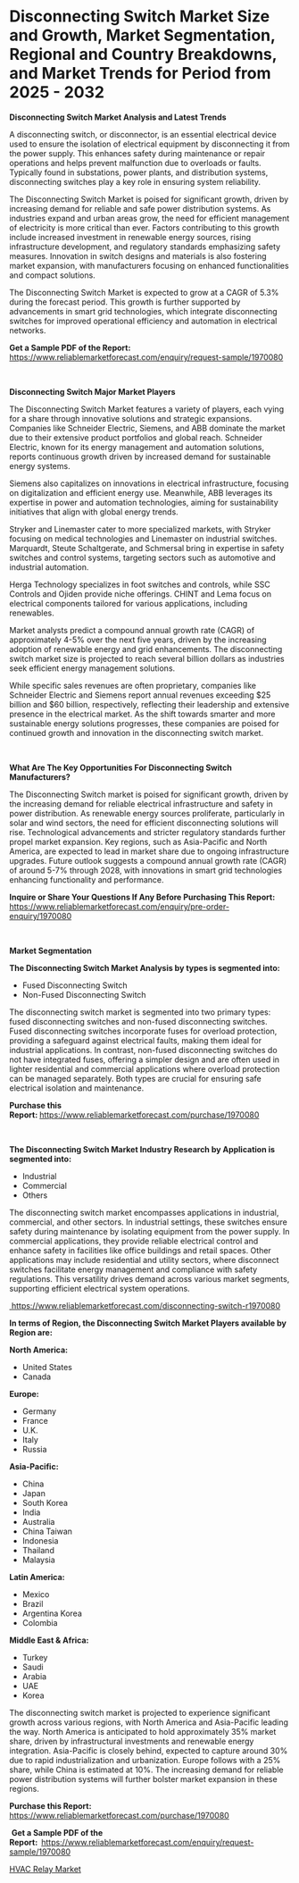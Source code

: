 <p><h1>Disconnecting Switch Market Size and Growth, Market Segmentation, Regional and Country Breakdowns, and Market Trends for Period from 2025 -  2032</h1></p><p><strong>Disconnecting Switch Market Analysis and Latest Trends</strong></p>
<p><p>A disconnecting switch, or disconnector, is an essential electrical device used to ensure the isolation of electrical equipment by disconnecting it from the power supply. This enhances safety during maintenance or repair operations and helps prevent malfunction due to overloads or faults. Typically found in substations, power plants, and distribution systems, disconnecting switches play a key role in ensuring system reliability.</p><p>The Disconnecting Switch Market is poised for significant growth, driven by increasing demand for reliable and safe power distribution systems. As industries expand and urban areas grow, the need for efficient management of electricity is more critical than ever. Factors contributing to this growth include increased investment in renewable energy sources, rising infrastructure development, and regulatory standards emphasizing safety measures. Innovation in switch designs and materials is also fostering market expansion, with manufacturers focusing on enhanced functionalities and compact solutions. </p><p>The Disconnecting Switch Market is expected to grow at a CAGR of 5.3% during the forecast period. This growth is further supported by advancements in smart grid technologies, which integrate disconnecting switches for improved operational efficiency and automation in electrical networks.</p></p>
<p><strong>Get a Sample PDF of the Report:&nbsp;</strong> <a href="https://www.reliablemarketforecast.com/enquiry/request-sample/1970080?utm_campaign=3538&utm_medium=2&utm_source=Github&utm_content=ia&utm_term=07042025&utm_id=disconnecting-switch">https://www.reliablemarketforecast.com/enquiry/request-sample/1970080</a></p>
<p>&nbsp;</p>
<p><strong>Disconnecting Switch Major Market Players</strong></p>
<p><p>The Disconnecting Switch Market features a variety of players, each vying for a share through innovative solutions and strategic expansions. Companies like Schneider Electric, Siemens, and ABB dominate the market due to their extensive product portfolios and global reach. Schneider Electric, known for its energy management and automation solutions, reports continuous growth driven by increased demand for sustainable energy systems. </p><p>Siemens also capitalizes on innovations in electrical infrastructure, focusing on digitalization and efficient energy use. Meanwhile, ABB leverages its expertise in power and automation technologies, aiming for sustainability initiatives that align with global energy trends. </p><p>Stryker and Linemaster cater to more specialized markets, with Stryker focusing on medical technologies and Linemaster on industrial switches. Marquardt, Steute Schaltgerate, and Schmersal bring in expertise in safety switches and control systems, targeting sectors such as automotive and industrial automation. </p><p>Herga Technology specializes in foot switches and controls, while SSC Controls and Ojiden provide niche offerings. CHINT and Lema focus on electrical components tailored for various applications, including renewables.</p><p>Market analysts predict a compound annual growth rate (CAGR) of approximately 4-5% over the next five years, driven by the increasing adoption of renewable energy and grid enhancements. The disconnecting switch market size is projected to reach several billion dollars as industries seek efficient energy management solutions.</p><p>While specific sales revenues are often proprietary, companies like Schneider Electric and Siemens report annual revenues exceeding $25 billion and $60 billion, respectively, reflecting their leadership and extensive presence in the electrical market. As the shift towards smarter and more sustainable energy solutions progresses, these companies are poised for continued growth and innovation in the disconnecting switch market.</p></p>
<p>&nbsp;</p>
<p><strong>What Are The Key Opportunities For Disconnecting Switch Manufacturers?</strong></p>
<p><p>The Disconnecting Switch market is poised for significant growth, driven by the increasing demand for reliable electrical infrastructure and safety in power distribution. As renewable energy sources proliferate, particularly in solar and wind sectors, the need for efficient disconnecting solutions will rise. Technological advancements and stricter regulatory standards further propel market expansion. Key regions, such as Asia-Pacific and North America, are expected to lead in market share due to ongoing infrastructure upgrades. Future outlook suggests a compound annual growth rate (CAGR) of around 5-7% through 2028, with innovations in smart grid technologies enhancing functionality and performance.</p></p>
<p><strong>Inquire or Share Your Questions If Any Before Purchasing This Report:</strong> <a href="https://www.reliablemarketforecast.com/enquiry/pre-order-enquiry/1970080?utm_campaign=3538&utm_medium=2&utm_source=Github&utm_content=ia&utm_term=07042025&utm_id=disconnecting-switch">https://www.reliablemarketforecast.com/enquiry/pre-order-enquiry/1970080</a></p>
<p>&nbsp;</p>
<p><strong>Market Segmentation</strong></p>
<p><strong>The Disconnecting Switch Market Analysis by types is segmented into:</strong></p>
<p><ul><li>Fused Disconnecting Switch</li><li>Non-Fused Disconnecting Switch</li></ul></p>
<p><p>The disconnecting switch market is segmented into two primary types: fused disconnecting switches and non-fused disconnecting switches. Fused disconnecting switches incorporate fuses for overload protection, providing a safeguard against electrical faults, making them ideal for industrial applications. In contrast, non-fused disconnecting switches do not have integrated fuses, offering a simpler design and are often used in lighter residential and commercial applications where overload protection can be managed separately. Both types are crucial for ensuring safe electrical isolation and maintenance.</p></p>
<p><strong>Purchase this Report:&nbsp;</strong><a href="https://www.reliablemarketforecast.com/purchase/1970080?utm_campaign=3538&utm_medium=2&utm_source=Github&utm_content=ia&utm_term=07042025&utm_id=disconnecting-switch">https://www.reliablemarketforecast.com/purchase/1970080</a></p>
<p>&nbsp;</p>
<p><strong>The Disconnecting Switch Market Industry Research by Application is segmented into:</strong></p>
<p><ul><li>Industrial</li><li>Commercial</li><li>Others</li></ul></p>
<p><p>The disconnecting switch market encompasses applications in industrial, commercial, and other sectors. In industrial settings, these switches ensure safety during maintenance by isolating equipment from the power supply. In commercial applications, they provide reliable electrical control and enhance safety in facilities like office buildings and retail spaces. Other applications may include residential and utility sectors, where disconnect switches facilitate energy management and compliance with safety regulations. This versatility drives demand across various market segments, supporting efficient electrical system operations.</p></p>
<p><a href="https://www.reliablemarketforecast.com/disconnecting-switch-r1970080?utm_campaign=3538&utm_medium=2&utm_source=Github&utm_content=ia&utm_term=07042025&utm_id=disconnecting-switch">&nbsp;https://www.reliablemarketforecast.com/disconnecting-switch-r1970080</a></p>
<p><strong>In terms of Region, the Disconnecting Switch Market Players available by Region are:</strong></p>
<p>
    <p> <strong> North America: </strong>
        <ul>
            <li>United States</li>
            <li>Canada</li>
        </ul>
        </p> 
    <p> <strong> Europe: </strong>
        <ul>
            <li>Germany</li>
            <li>France</li>
            <li>U.K.</li>
            <li>Italy</li>
            <li>Russia</li>
        </ul>
        </p> 
    <p> <strong> Asia-Pacific: </strong>
        <ul>
            <li>China</li>
            <li>Japan</li>
            <li>South Korea</li>
            <li>India</li>
            <li>Australia</li>
            <li>China Taiwan</li>
            <li>Indonesia</li>
            <li>Thailand</li>
            <li>Malaysia</li>
        </ul>
        </p> 
    <p> <strong> Latin America: </strong>
        <ul>
            <li>Mexico</li>
            <li>Brazil</li>
            <li>Argentina Korea</li>
            <li>Colombia</li>
        </ul>
        </p> 
    <p> <strong> Middle East & Africa: </strong>
        <ul>
            <li>Turkey</li>
            <li>Saudi</li>
            <li>Arabia</li>
            <li>UAE</li>
            <li>Korea</li>
        </ul>
    </p>
    </p>
<p><p>The disconnecting switch market is projected to experience significant growth across various regions, with North America and Asia-Pacific leading the way. North America is anticipated to hold approximately 35% market share, driven by infrastructural investments and renewable energy integration. Asia-Pacific is closely behind, expected to capture around 30% due to rapid industrialization and urbanization. Europe follows with a 25% share, while China is estimated at 10%. The increasing demand for reliable power distribution systems will further bolster market expansion in these regions.</p></p>
<p><strong>Purchase this Report: </strong><a href="https://www.reliablemarketforecast.com/purchase/1970080?utm_campaign=3538&utm_medium=2&utm_source=Github&utm_content=ia&utm_term=07042025&utm_id=disconnecting-switch">https://www.reliablemarketforecast.com/purchase/1970080</a></p>
<p>&nbsp;<strong>Get a Sample PDF of the Report:&nbsp;&nbsp;</strong><a href="https://www.reliablemarketforecast.com/enquiry/request-sample/1970080?utm_campaign=3538&utm_medium=2&utm_source=Github&utm_content=ia&utm_term=07042025&utm_id=disconnecting-switch">https://www.reliablemarketforecast.com/enquiry/request-sample/1970080</a></p>
<p><strong></strong></p>
<p><p><a href="https://github.com/daleogrando/Market-Research-Report-List-1/blob/main/hvac-relay-market.md?utm_campaign=3538&utm_medium=2&utm_source=Github&utm_content=ia&utm_term=07042025&utm_id=disconnecting-switch">HVAC Relay Market</a></p></p>